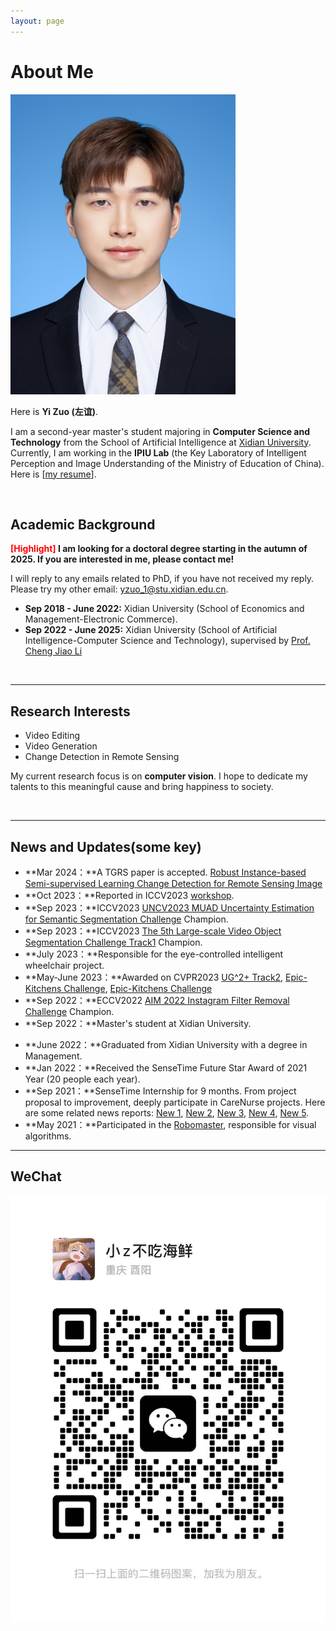 ```yaml
---
layout: page
---
```


# About Me

<img src="yizuo.jpg" class="floatpic" width="360" height="480">

Here is **Yi Zuo (左谊)**.

I am a second-year master's student majoring in **Computer Science and Technology** from the School of Artificial Intelligence at [Xidian University](https://www.xidian.edu.cn/). Currently, I am working in the **IPIU Lab** (the Key Laboratory of Intelligent Perception and Image Understanding of the Ministry of Education of China). Here is [[my resume](./file/zuoyi-2022master-cv.pdf)].


<br>

## Academic Background

**<font color='red'>[Highlight]</font> I am looking for a doctoral degree starting in the autumn of 2025. If you are interested in me, please contact me!**

I will reply to any emails related to PhD, if you have not received my reply. Please try my other email: yzuo_1@stu.xidian.edu.cn.

- **Sep 2018 - June 2022:** Xidian University (School of Economics and Management-Electronic Commerce).
- **Sep 2022 - June 2025:** Xidian University (School of Artificial Intelligence-Computer Science and Technology), supervised by [Prof. Cheng Jiao Li](https://scholar.google.com/citations?user=FZbrL2YAAAAJ&hl=en)

<br>

---

## Research Interests

- Video Editing
- Video Generation
- Change Detection in Remote Sensing

My current research focus is on **computer vision**. I hope to dedicate my talents to this meaningful cause and bring happiness to society.

<br>

---

## News and Updates(some key)

- **Mar 2024：**A TGRS paper is accepted. [Robust Instance-based Semi-supervised Learning Change Detection for Remote Sensing Image](https://ieeexplore.ieee.org/abstract/document/10475371)
- **Oct 2023：**Reported in ICCV2023 [workshop](https://uncv2023.github.io/).
- **Sep 2023：**ICCV2023 [UNCV2023 MUAD Uncertainty Estimation for Semantic Segmentation Challenge](https://uncv2023.github.io/)  Champion.
- **Sep 2023：**ICCV2023 [The 5th Large-scale Video Object Segmentation Challenge Track1](https://youtube-vos.org/challenge/2023/) Champion.
- **July 2023：**Responsible for the eye-controlled intelligent wheelchair project.
- **May-June 2023：**Awarded on CVPR2023 [UG^2+ Track2](http://cvpr2023.ug2challenge.org/track2.html), [Epic-Kitchens Challenge](https://epic-kitchens.github.io/2023), [Epic-Kitchens Challenge](https://epic-kitchens.github.io/2023)
- **Sep 2022：**ECCV2022 [AIM 2022 Instagram Filter Removal Challenge](https://data.vision.ee.ethz.ch/cvl/aim22/) Champion.
- **Sep 2022：**Master's student at Xidian University.
<!-- - **July 2022：**Responsible for the Apollo intelligent unmanned vehicle. -->
- **June 2022：**Graduated from Xidian University with a degree in Management.
- **Jan 2022：**Received the SenseTime Future Star Award of 2021 Year (20 people each year).
- **Sep 2021：**SenseTime Internship for 9 months. From project proposal to improvement, deeply participate in CareNurse projects. Here are some related news reports: [New 1](https://baijiahao.baidu.com/s?id=1764316686058681537&wfr=spider&for=pc), [New 2](https://baijiahao.baidu.com/s?id=1736230330595373751&wfr=spider&for=pc), [New 3](https://www.thepaper.cn/newsDetail_forward_18668369), [New 4](https://baijiahao.baidu.com/s?id=1736218627222506189&wfr=spider&for=pc), [New 5](http://www.cb.com.cn/index/show/gszx/cv/cv135284262276).
- **May 2021：**Participated in the [Robomaster](https://www.robomaster.com/zh-CN), responsible for visual algorithms.
<!-- - If you are interested in my works, please feel free to book an [[online talk with me](https://calendly.com/lancecai/meet-with-lance)]. -->

---

## WeChat
<img src="/images/WeChat.jpg">